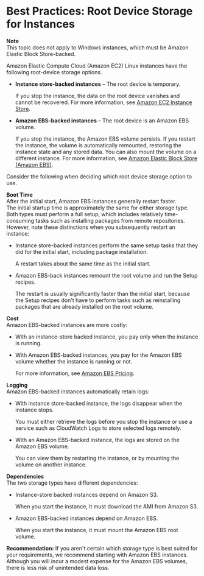 # Best Practices: Root Device Storage for Instances<a name="best-practices-storage"></a>

**Note**  
This topic does not apply to Windows instances, which must be Amazon Elastic Block Store\-backed\.

Amazon Elastic Compute Cloud \(Amazon EC2\) Linux instances have the following root\-device storage options\.

+ **Instance store\-backed instances** – The root device is temporary\.

  If you stop the instance, the data on the root device vanishes and cannot be recovered\. For more information, see [Amazon EC2 Instance Store](http://docs.aws.amazon.com/AWSEC2/latest/UserGuide/InstanceStorage.html)\.

+ **Amazon EBS\-backed instances** – The root device is an Amazon EBS volume\.

  If you stop the instance, the Amazon EBS volume persists\. If you restart the instance, the volume is automatically remounted, restoring the instance state and any stored data\. You can also mount the volume on a different instance\. For more information, see [Amazon Elastic Block Store \(Amazon EBS\)](http://docs.aws.amazon.com/AWSEC2/latest/UserGuide/AmazonEBS.html)\.

Consider the following when deciding which root device storage option to use\.

**Boot Time**  
After the initial start, Amazon EBS instances generally restart faster\.  
The initial startup time is approximately the same for either storage type\. Both types must perform a full setup, which includes relatively time\-consuming tasks such as installing packages from remote repositories\. However, note these distinctions when you subsequently restart an instance:  

+ Instance store\-backed instances perform the same setup tasks that they did for the initial start, including package installation\.

  A restart takes about the same time as the initial start\.

+ Amazon EBS\-back instances remount the root volume and run the Setup recipes\.

  The restart is usually significantly faster than the initial start, because the Setup recipes don't have to perform tasks such as reinstalling packages that are already installed on the root volume\.

**Cost**  
Amazon EBS\-backed instances are more costly:  

+ With an instance\-store backed instance, you pay only when the instance is running\.

+ With Amazon EBS\-backed instances, you pay for the Amazon EBS volume whether the instance is running or not\.

  For more information, see [Amazon EBS Pricing](http://aws.amazon.com/ebs/pricing/)\.

**Logging**  
Amazon EBS\-backed instances automatically retain logs:  

+ With instance store\-backed instance, the logs disappear when the instance stops\.

  You must either retrieve the logs before you stop the instance or use a service such as CloudWatch Logs to store selected logs remotely\.

+ With an Amazon EBS\-backed instance, the logs are stored on the Amazon EBS volume\.

  You can view them by restarting the instance, or by mounting the volume on another instance\. 

**Dependencies**  
The two storage types have different dependencies:  

+ Instance\-store backed instances depend on Amazon S3\.

  When you start the instance, it must download the AMI from Amazon S3\.

+ Amazon EBS\-backed instances depend on Amazon EBS\.

  When you start the instance, it must mount the Amazon EBS root volume\.

**Recommendation:** If you aren't certain which storage type is best suited for your requirements, we recommend starting with Amazon EBS instances\. Although you will incur a modest expense for the Amazon EBS volumes, there is less risk of unintended data loss\.
